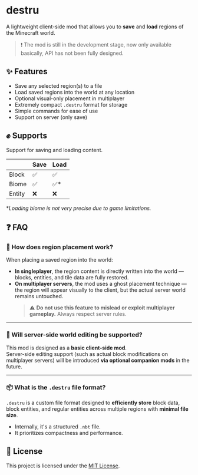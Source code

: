 # destru

A lightweight client-side mod that allows you to **save** and **load** regions of the Minecraft world.

> ❗ The mod is still in the development stage, now only available basically, API has not been fully designed.

## ✨ Features

- Save any selected region(s) to a file
- Load saved regions into the world at any location
- Optional visual-only placement in multiplayer
- Extremely compact `.destru` format for storage
- Simple commands for ease of use
- Support on server (only save)

## ✊ Supports

Support for saving and loading content.

|        | Save | Load |
|--------|------|------|
| Block  | ✅    | ✅    |
| Biome  | ✅    | ✅*   |
| Entity | ❌    | ❌    |

**Loading biome is not very precise due to game limitations.*

## ❓ FAQ

### 🧩 How does region placement work?

When placing a saved region into the world:

- **In singleplayer**, the region content is directly written into the world — blocks, entities, and tile data are fully restored.
- **On multiplayer servers**, the mod uses a ghost placement technique — the region will appear visually to the client, but the actual server world remains untouched.
  > ⚠️ **Do not use this feature to mislead or exploit multiplayer gameplay.** Always respect server rules.

---

### 🔧 Will server-side world editing be supported?

This mod is designed as a **basic client-side mod**.  
Server-side editing support (such as actual block modifications on multiplayer servers) will be introduced **via optional companion mods** in the future.

---

### 📦 What is the `.destru` file format?

`.destru` is a custom file format designed to **efficiently store** block data, block entities, and regular entities across multiple regions with **minimal file size**.

- Internally, it's a structured `.nbt` file.
- It prioritizes compactness and performance.

## 📝 License

This project is licensed under the [MIT License](LICENSE).
